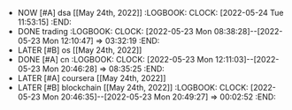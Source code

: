 - NOW [#A] dsa [[May 24th, 2022]]
  :LOGBOOK:
  CLOCK: [2022-05-24 Tue 11:53:15]
  :END:
- DONE trading
  :LOGBOOK:
  CLOCK: [2022-05-23 Mon 08:38:28]--[2022-05-23 Mon 12:10:47] =>  03:32:19
  :END:
- LATER [#B] os [[May 24th, 2022]]
- DONE [#A] cn
  :LOGBOOK:
  CLOCK: [2022-05-23 Mon 12:11:03]--[2022-05-23 Mon 20:46:28] =>  08:35:25
  :END:
- LATER [#A] coursera [[May 24th, 2022]]
- LATER [#B] blockchain [[May 24th, 2022]]
  :LOGBOOK:
  CLOCK: [2022-05-23 Mon 20:46:35]--[2022-05-23 Mon 20:49:27] =>  00:02:52
  :END: